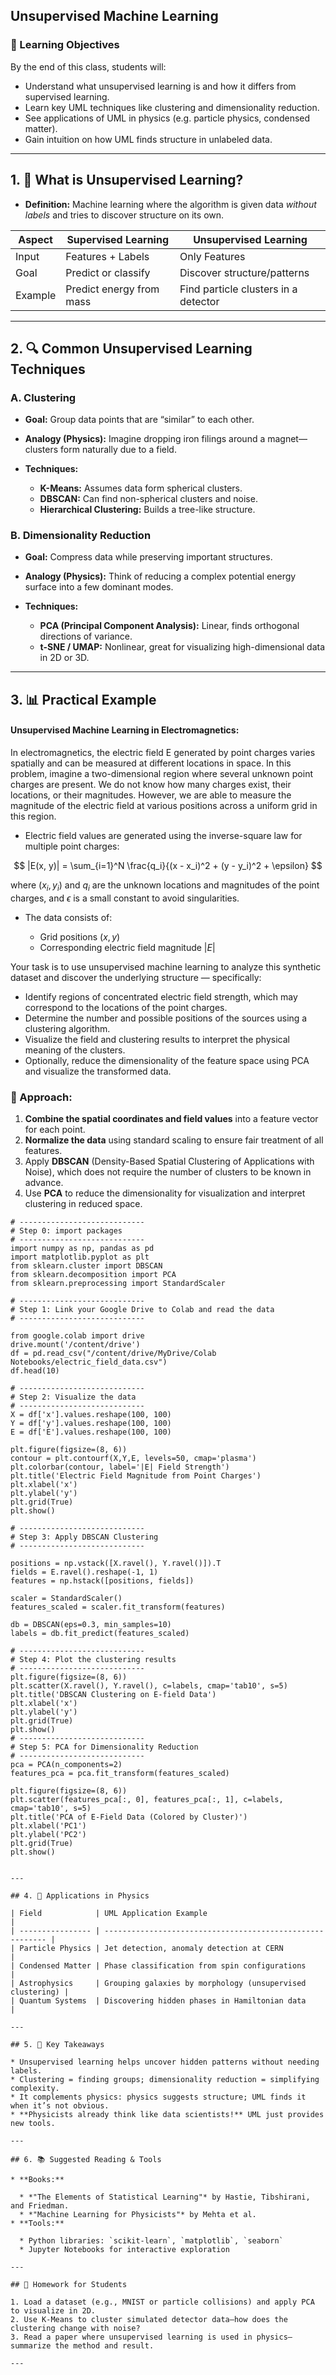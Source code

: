 ## Unsupervised Machine Learning

### 🎯 Learning Objectives

By the end of this class, students will:

* Understand what unsupervised learning is and how it differs from supervised learning.
* Learn key UML techniques like clustering and dimensionality reduction.
* See applications of UML in physics (e.g. particle physics, condensed matter).
* Gain intuition on how UML finds structure in unlabeled data.

---

## 1. 🤖 What is Unsupervised Learning?

* **Definition:** Machine learning where the algorithm is given data *without labels* and tries to discover structure on its own.

| Aspect  | Supervised Learning      | Unsupervised Learning                |
| ------- | ------------------------ | ------------------------------------ |
| Input   | Features + Labels        | Only Features                        |
| Goal    | Predict or classify      | Discover structure/patterns          |
| Example | Predict energy from mass | Find particle clusters in a detector |

---

## 2. 🔍 Common Unsupervised Learning Techniques

### A. Clustering

* **Goal:** Group data points that are “similar” to each other.
* **Analogy (Physics):** Imagine dropping iron filings around a magnet—clusters form naturally due to a field.
* **Techniques:**

  * **K-Means:** Assumes data form spherical clusters.
  * **DBSCAN:** Can find non-spherical clusters and noise.
  * **Hierarchical Clustering:** Builds a tree-like structure.


### B. Dimensionality Reduction

* **Goal:** Compress data while preserving important structures.
* **Analogy (Physics):** Think of reducing a complex potential energy surface into a few dominant modes.
* **Techniques:**

  * **PCA (Principal Component Analysis):** Linear, finds orthogonal directions of variance.
  * **t-SNE / UMAP:** Nonlinear, great for visualizing high-dimensional data in 2D or 3D.



---
## 3. 📊 Practical Example

#### Unsupervised Machine Learning in Electromagnetics:

In electromagnetics, the electric field E generated by point charges varies spatially and can be measured at different locations in space. In this problem, imagine a two-dimensional region where several unknown point charges are present. We do not know how many charges exist, their locations, or their magnitudes. However, we are able to measure the magnitude of the electric field at various positions across a uniform grid in this region.

* Electric field values are generated using the inverse-square law for multiple point charges:

$$
|E(x, y)| = \sum_{i=1}^N \frac{q_i}{(x - x_i)^2 + (y - y_i)^2 + \epsilon}
$$

  where $(x_i, y_i)$ and $q_i$ are the unknown locations and magnitudes of the point charges, and $\epsilon$ is a small constant to avoid singularities.

* The data consists of:

  * Grid positions $(x, y)$
  * Corresponding electric field magnitude $|E|$


Your task is to use unsupervised machine learning to analyze this synthetic dataset and discover the underlying structure — specifically:

   - Identify regions of concentrated electric field strength, which may correspond to the locations of the point charges.
   - Determine the number and possible positions of the sources using a clustering algorithm.
   - Visualize the field and clustering results to interpret the physical meaning of the clusters.
   - Optionally, reduce the dimensionality of the feature space using PCA and visualize the transformed data.

### 🧠 Approach:

1. **Combine the spatial coordinates and field values** into a feature vector for each point.
2. **Normalize the data** using standard scaling to ensure fair treatment of all features.
3. Apply **DBSCAN** (Density-Based Spatial Clustering of Applications with Noise), which does not require the number of clusters to be known in advance.
4. Use **PCA** to reduce the dimensionality for visualization and interpret clustering in reduced space.


```
# ----------------------------
# Step 0: import packages
# ----------------------------
import numpy as np, pandas as pd
import matplotlib.pyplot as plt
from sklearn.cluster import DBSCAN
from sklearn.decomposition import PCA
from sklearn.preprocessing import StandardScaler

# ----------------------------
# Step 1: Link your Google Drive to Colab and read the data
# ----------------------------

from google.colab import drive
drive.mount('/content/drive')
df = pd.read_csv("/content/drive/MyDrive/Colab Notebooks/electric_field_data.csv")
df.head(10)

# ----------------------------
# Step 2: Visualize the data
# ----------------------------
X = df['x'].values.reshape(100, 100)
Y = df['y'].values.reshape(100, 100)
E = df['E'].values.reshape(100, 100)

plt.figure(figsize=(8, 6))
contour = plt.contourf(X,Y,E, levels=50, cmap='plasma')
plt.colorbar(contour, label='|E| Field Strength')
plt.title('Electric Field Magnitude from Point Charges')
plt.xlabel('x')
plt.ylabel('y')
plt.grid(True)
plt.show()

# ----------------------------
# Step 3: Apply DBSCAN Clustering
# ----------------------------

positions = np.vstack([X.ravel(), Y.ravel()]).T
fields = E.ravel().reshape(-1, 1)
features = np.hstack([positions, fields])

scaler = StandardScaler()
features_scaled = scaler.fit_transform(features)

db = DBSCAN(eps=0.3, min_samples=10)
labels = db.fit_predict(features_scaled)

# ----------------------------
# Step 4: Plot the clustering results
# ----------------------------
plt.figure(figsize=(8, 6))
plt.scatter(X.ravel(), Y.ravel(), c=labels, cmap='tab10', s=5)
plt.title('DBSCAN Clustering on E-field Data')
plt.xlabel('x')
plt.ylabel('y')
plt.grid(True)
plt.show()
# ----------------------------
# Step 5: PCA for Dimensionality Reduction
# ----------------------------
pca = PCA(n_components=2)
features_pca = pca.fit_transform(features_scaled)

plt.figure(figsize=(8, 6))
plt.scatter(features_pca[:, 0], features_pca[:, 1], c=labels, cmap='tab10', s=5)
plt.title('PCA of E-Field Data (Colored by Cluster)')
plt.xlabel('PC1')
plt.ylabel('PC2')
plt.grid(True)
plt.show()


---

## 4. 🧪 Applications in Physics

| Field            | UML Application Example                                   |
| ---------------- | --------------------------------------------------------- |
| Particle Physics | Jet detection, anomaly detection at CERN                  |
| Condensed Matter | Phase classification from spin configurations             |
| Astrophysics     | Grouping galaxies by morphology (unsupervised clustering) |
| Quantum Systems  | Discovering hidden phases in Hamiltonian data             |

---

## 5. 🧠 Key Takeaways

* Unsupervised learning helps uncover hidden patterns without needing labels.
* Clustering = finding groups; dimensionality reduction = simplifying complexity.
* It complements physics: physics suggests structure; UML finds it when it’s not obvious.
* **Physicists already think like data scientists!** UML just provides new tools.

---

## 6. 📚 Suggested Reading & Tools

* **Books:**

  * *"The Elements of Statistical Learning"* by Hastie, Tibshirani, and Friedman.
  * *"Machine Learning for Physicists"* by Mehta et al.
* **Tools:**

  * Python libraries: `scikit-learn`, `matplotlib`, `seaborn`
  * Jupyter Notebooks for interactive exploration

---

## 🧩 Homework for Students

1. Load a dataset (e.g., MNIST or particle collisions) and apply PCA to visualize in 2D.
2. Use K-Means to cluster simulated detector data—how does the clustering change with noise?
3. Read a paper where unsupervised learning is used in physics—summarize the method and result.

---
